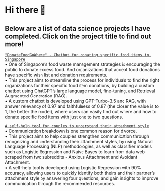 # Hi there 👋

## Below are a list of data science projects I have completed. Click on the project title to find out more! 

[`"DonateFoodGoWhere" - Chatbot for donating specific food items in Singapore`](https://github.com/tmq077/GA_Capstone_Project)
<br>•	One of Singapore’s food waste management strategies is encouraging the public to donate excess food. And organizations that accept food donations have specific wish list and donation requirements.
<br>•	This project aims to streamline the process for individuals to find the right organizations for their specific food item donations, by building a custom chatbot using ChatGPT’s large language model, fine-tuning, and Retrieval Augmented Generation (RAG).
<br>•	A custom chatbot is developed using GPT-Turbo-3.5 and RAG, with answer relevancy of 0.97 and faithfulness of 0.87 (the closer the value is to 1, the better the model), where users can easily find out where and how to donate specific food items with just one to two questions.

[`A self-help tool for couples to understand their attachment style`](https://github.com/tmq077/GA_Project_3)
<br>•	Communication breakdown is one common reason for divorce. 
<br>•	This project aims to help couples strengthen communication through recognizing and understanding their attachment styles, by using Natural Language Processing (NLP) methodologies, as well as classifier models such as Logistic Regression and Naive Bayes to learn from data web scraped from two subreddits - Anxious Attachment and Avoidant Attachment.
<br>•	A self-help tool is developed using Logistic Regression with 90% accuracy, allowing users to quickly identify both theirs and their partner’s attachment style by answering four questions, and gain insights to improve communication through the recommended resources.

